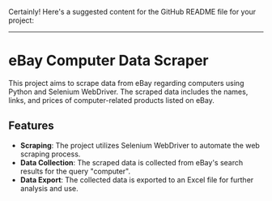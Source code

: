 Certainly! Here's a suggested content for the GitHub README file for your project:

---

# eBay Computer Data Scraper

This project aims to scrape data from eBay regarding computers using Python and Selenium WebDriver. The scraped data includes the names, links, and prices of computer-related products listed on eBay.

## Features

- **Scraping**: The project utilizes Selenium WebDriver to automate the web scraping process.
- **Data Collection**: The scraped data is collected from eBay's search results for the query "computer".
- **Data Export**: The collected data is exported to an Excel file for further analysis and use.


